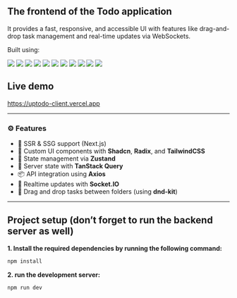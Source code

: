 ## The frontend of the Todo application

It provides a fast, responsive, and accessible UI with features like drag-and-drop task management and real-time updates via WebSockets.

Built using:

<p>
  <img src="https://img.shields.io/badge/React-20232A?style=for-the-badge&logo=react&logoColor=61DAFB" />
  <img src="https://img.shields.io/badge/Next.js-000000?style=for-the-badge&logo=next.js&logoColor=white" />
  
  <img src="https://img.shields.io/badge/Axios-5A29E4?style=for-the-badge&logo=axios&logoColor=white" />
  <img src="https://img.shields.io/badge/TanStack&nbsp;Query-FF4154?style=for-the-badge&logo=react-query&logoColor=white" />
  <img src="https://img.shields.io/badge/Socket.IO-010101?style=for-the-badge&logo=socket.io&logoColor=white" />
  <img src="https://img.shields.io/badge/DND--Kit-000000?style=for-the-badge&logo=javascript&logoColor=white" />
  <img src="https://img.shields.io/badge/Zustand-000000?style=for-the-badge&logo=react&logoColor=white" />
  
  <img src="https://img.shields.io/badge/TailwindCSS-06B6D4?style=for-the-badge&logo=tailwindcss&logoColor=white" />
  <img src="https://img.shields.io/badge/Shadcn/UI-000000?style=for-the-badge&logo=vercel&logoColor=white" />
  <img src="https://img.shields.io/badge/Radix-fff?style=for-the-badge&logo=radixui&logoColor=black" />
  
  <img src="https://img.shields.io/badge/Jest-C21325?style=for-the-badge&logo=jest&logoColor=white" />
</p>


## Live demo

https://uptodo-client.vercel.app

---

### ⚙️ Features

- 🚀 SSR & SSG support (Next.js)
- 🎨 Custom UI components with **Shadcn**, **Radix**, and **TailwindCSS**
- 🔀 State management via **Zustand**
- 🔄 Server state with **TanStack Query**
- 📦 API integration using **Axios**
- 📡 Realtime updates with **Socket.IO**
- 🧩 Drag and drop tasks between folders (using **dnd-kit**)

---

## Project setup (don’t forget to run the backend server as well)

**1. Install the required dependencies by running the following command:**

```bash
npm install
```

**2. run the development server:** 

```bash
npm run dev
``` 
